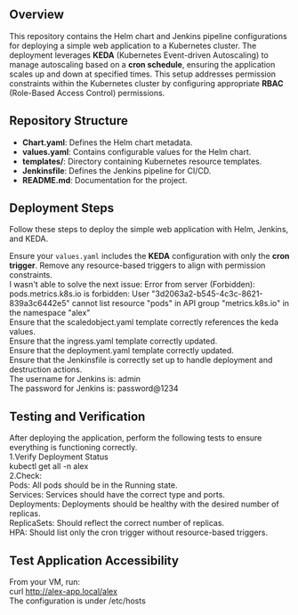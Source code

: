 ## Overview

This repository contains the Helm chart and Jenkins pipeline configurations for deploying a simple web application to a Kubernetes cluster. The deployment leverages **KEDA** (Kubernetes Event-driven Autoscaling) to manage autoscaling based on a **cron schedule**, ensuring the application scales up and down at specified times. This setup addresses permission constraints within the Kubernetes cluster by configuring appropriate **RBAC** (Role-Based Access Control) permissions.

## Repository Structure  

- **Chart.yaml**: Defines the Helm chart metadata.  
- **values.yaml**: Contains configurable values for the Helm chart.  
- **templates/**: Directory containing Kubernetes resource templates.  
- **Jenkinsfile**: Defines the Jenkins pipeline for CI/CD.  
- **README.md**: Documentation for the project.  

## Deployment Steps  

Follow these steps to deploy the simple web application with Helm, Jenkins, and KEDA.  

Ensure your `values.yaml` includes the **KEDA** configuration with only the **cron trigger**. Remove any resource-based triggers to align with permission constraints.  
I wasn't able to solve the next issue: Error from server (Forbidden): pods.metrics.k8s.io is forbidden: User "3d2063a2-b545-4c3c-8621-839a3c6442e5" cannot list resource "pods" in API group "metrics.k8s.io" in the namespace "alex"  
Ensure that the scaledobject.yaml template correctly references the keda values.  
Ensure that the ingress.yaml template correctly updated.  
Ensure that the deployment.yaml template correctly updated.  
Ensure that the Jenkinsfile is correctly set up to handle deployment and destruction actions.  
The username for Jenkins is: admin  
The password for Jenkins is: password@1234  

## Testing and Verification  

After deploying the application, perform the following tests to ensure everything is functioning correctly.  
1.Verify Deployment Status  
  kubectl get all -n alex  
2.Check:  
  Pods: All pods should be in the Running state.  
  Services: Services should have the correct type and ports.  
  Deployments: Deployments should be healthy with the desired number of replicas.  
  ReplicaSets: Should reflect the correct number of replicas.  
  HPA: Should list only the cron trigger without resource-based triggers.  

## Test Application Accessibility

From your VM, run:  
curl http://alex-app.local/alex  
The configuration is under /etc/hosts  
